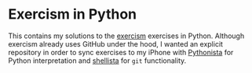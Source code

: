 # Exercism in Python

This contains my solutions to the [exercism](exercism.io) exercises in Python. Although exercism already uses GitHub under the hood, I wanted an explicit repository in order to sync exercises to my iPhone with [Pythonista](http://omz-software.com/pythonista/) for Python interpretation and [shellista](https://github.com/transistor1/shellista) for `git` functionality.
